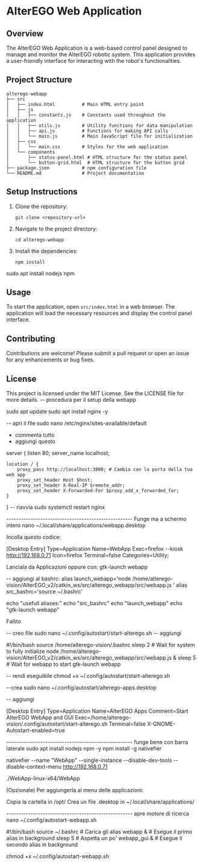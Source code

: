 # AlterEGO Web Application

## Overview
The AlterEGO Web Application is a web-based control panel designed to manage and monitor the AlterEGO robotic system. This application provides a user-friendly interface for interacting with the robot's functionalities.

## Project Structure
```
alterego-webapp
├── src
│   ├── index.html          # Main HTML entry point
│   ├── js
│   │   ├── constants.js    # Constants used throughout the application
│   │   ├── utils.js        # Utility functions for data manipulation
│   │   ├── api.js          # Functions for making API calls
│   │   └── main.js         # Main JavaScript file for initialization
│   ├── css
│   │   └── main.css        # Styles for the web application
│   └── components
│       ├── status-panel.html # HTML structure for the status panel
│       └── button-grid.html  # HTML structure for the button grid
├── package.json            # npm configuration file
└── README.md               # Project documentation
```

## Setup Instructions
1. Clone the repository:
   ```
   git clone <repository-url>
   ```
2. Navigate to the project directory:
   ```
   cd alterego-webapp
   ```
3. Install the dependencies:
   ```
   npm install
   ```


sudo apt install nodejs npm



## Usage
To start the application, open `src/index.html` in a web browser. The application will load the necessary resources and display the control panel interface.

## Contributing
Contributions are welcome! Please submit a pull request or open an issue for any enhancements or bug fixes.

## License
This project is licensed under the MIT License. See the LICENSE file for more details.
-- procedura per il setup della webapp

sudo apt update
sudo apt install nginx -y

-- apri il file
sudo nano /etc/nginx/sites-available/default
- commenta tutto 
- aggiungi questo

server {
    listen 80;
    server_name localhost;

    location / {
        proxy_pass http://localhost:3000; # Cambia con la porta della tua web app
        proxy_set_header Host $host;
        proxy_set_header X-Real-IP $remote_addr;
        proxy_set_header X-Forwarded-For $proxy_add_x_forwarded_for;
    }
}
-- riavvia
sudo systemctl restart nginx

---------------------------------------------------- Funge ma a schermo intero
nano ~/.local/share/applications/webapp.desktop

Incolla questo codice:

[Desktop Entry]
Type=Application
Name=WebApp
Exec=firefox --kiosk http://192.168.0.71
Icon=firefox
Terminal=false
Categories=Utility;

Lanciala da Applicazioni oppure con:
gtk-launch webapp


-- aggiungi al bashrc:
alias launch_webapp='node /home/alterego-vision/AlterEGO_v2/catkin_ws/src/alterego_webapp/src/webapp.js '
alias src_bashrc='source ~/.bashrc'


echo "usefull aliases:"
echo "src_bashrc"
echo "launch_webapp"
echo "gtk-launch webapp"
<!-- 
-- attivo startup 
mkdir -p ~/.config/autostart


--crea il file
sudo nano ~/.config/autostart/alterego-apps.desktop

-- copia
[Desktop Entry]
Type=Application
Name=AlterEGO Apps
Comment=Start AlterEGO WebApp and GUI
Exec=bash -c 'source ~/.bashrc && launch_webapp && gtk-launch webapp'
Terminal=false
X-GNOME-Autostart-enabled=true

--rendi eseguibile
sudo chmod +x ~/.config/autostart/alterego-apps.desktop

--test
bash -c 'source ~/.bashrc && launch_webapp && gtk-launch webapp' --> Fallito

-- creo file 
sudo nano ~/.config/autostart/start-alterego.sh
-- aggiungi 

#!/bin/bash
source /home/alterego-vision/.bashrc
sleep 2  # Wait for system to fully initialize
node /home/alterego-vision/AlterEGO_v2/catkin_ws/src/alterego_webapp/src/webapp.js &
sleep 5  # Wait for webapp to start
gtk-launch webapp

-- rendi eseguibile 
chmod +x ~/.config/autostart/start-alterego.sh


--crea 
sudo nano ~/.config/autostart/alterego-apps.desktop

-- aggiungi 

[Desktop Entry]
Type=Application
Name=AlterEGO Apps
Comment=Start AlterEGO WebApp and GUI
Exec=/home/alterego-vision/.config/autostart/start-alterego.sh
Terminal=false
X-GNOME-Autostart-enabled=true

---------------------------------------------------- funge bene con barra laterale
sudo apt install nodejs npm -y
npm install -g nativefier


nativefier --name "WebApp" --single-instance --disable-dev-tools --disable-context-menu http://192.168.0.71

./WebApp-linux-x64/WebApp

(Opzionale) Per aggiungerla al menu delle applicazioni:

Copia la cartella in /opt/
Crea un file .desktop in ~/.local/share/applications/


---------------------------------------------------- apre motore di ricerca
nano ~/.config/autostart-webapp.sh


#!/bin/bash
source ~/.bashrc  # Carica gli alias
webapp &          # Esegue il primo alias in background
sleep 5           # Aspetta un po'
webapp_gui &      # Esegue il secondo alias in background

chmod +x ~/.config/autostart-webapp.sh
